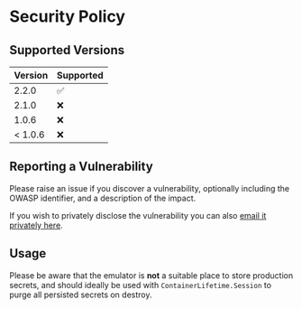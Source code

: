 # Security Policy

## Supported Versions

| Version | Supported          |
| ------- | ------------------ |
| 2.2.0   | :white_check_mark: |
| 2.1.0   | :x:                |
| 1.0.6   | :x:                |
| < 1.0.6   | :x:              |

## Reporting a Vulnerability

Please raise an issue if you discover a vulnerability, optionally including the OWASP identifier, and a description of the impact.

If you wish to privately disclose the vulnerability you can also [email it privately here](hello@jamesgould.dev).

## Usage

Please be aware that the emulator is **not** a suitable place to store production secrets, and should ideally be used with `ContainerLifetime.Session` to purge all persisted secrets on destroy.
